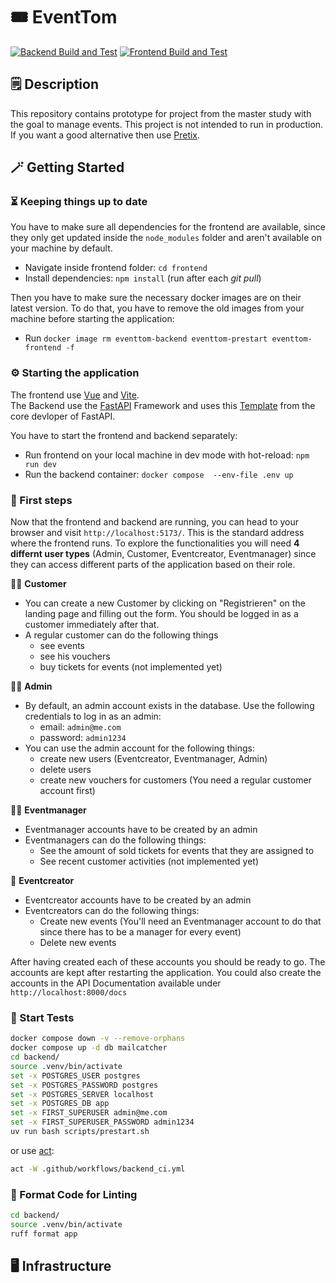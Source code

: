 # 🎟️ EventTom
[![Backend Build and Test](https://github.com/53845714nF/EventTom/actions/workflows/backend_ci.yml/badge.svg)](https://github.com/53845714nF/EventTom/actions/workflows/backend_ci.yml)
[![Frontend Build and Test](https://github.com/53845714nF/EventTom/actions/workflows/frontend_ci.yml/badge.svg)](https://github.com/53845714nF/EventTom/actions/workflows/frontend_ci.yml)

## 🗒️ Description
This repository contains prototype for project from the master study with the goal to manage events.
This project is not intended to run in production. If you want a good alternative then use [Pretix](https://github.com/pretix/pretix).

## 🪄 Getting Started

### ⏳ Keeping things up to date

You have to make sure all dependencies for the frontend are available, since they only get updated inside the `node_modules` folder and aren't available on your machine by default.
- Navigate inside frontend folder: `cd frontend`
- Install dependencies: `npm install` (run after each _git pull_)

Then you have to make sure the necessary docker images are on their latest version. To do that, you have to remove the old images from your machine before starting the application: 
- Run `docker image rm eventtom-backend eventtom-prestart eventtom-frontend -f`

### ⚙️ Starting the application
The frontend use [Vue](https://vuejs.org/) and [Vite](https://vite.dev/).\
The Backend use the [FastAPI](https://fastapi.tiangolo.com/) Framework and uses this [Template](https://github.com/fastapi/full-stack-fastapi-template) from the core devloper of FastAPI.

You have to start the frontend and backend separately:
- Run frontend on your local machine in dev mode with hot-reload: `npm run dev`
- Run the backend container: `docker compose  --env-file .env up`

### 🥾 First steps

Now that the frontend and backend are running, you can head to your browser and visit `http://localhost:5173/`. This is the standard address where the frontend runs. To explore the functionalities you will need **4 differnt user types** (Admin, Customer, Eventcreator, Eventmanager) since they can access different parts of the application based on their role.

👨‍🎤 **Customer**
- You can create a new Customer by clicking on "Registrieren" on the landing page and filling out the form. You should be logged in as a customer immediately after that.
- A regular customer can do the following things
    - see events
    - see his vouchers
    - buy tickets for events (not implemented yet)

👨‍💻 **Admin**
- By default, an admin account exists in the database. Use the following credentials to log in as an admin:
    - email: `admin@me.com` 
    - password: `admin1234` 
- You can use the admin account for the following things:
    - create new users (Eventcreator, Eventmanager, Admin)
    - delete users 
    - create new vouchers for customers (You need a regular customer account first)

👨‍💼 **Eventmanager**
- Eventmanager accounts have to be created by an admin
- Eventmanagers can do the following things:
    - See the amount of sold tickets for events that they are assigned to
    - See recent customer activities (not implemented yet)

🤵 **Eventcreator**
- Eventcreator accounts have to be created by an admin
- Eventcreators can do the following things:
    - Create new events (You'll need an Eventmanager account to do that since there has to be a manager for every event)
    - Delete new events

After having created each of these accounts you should be ready to go. The accounts are kept after restarting the application. You could also create the accounts in the API Documentation available under `http://localhost:8000/docs`


### 💯 Start Tests

```bash
docker compose down -v --remove-orphans
docker compose up -d db mailcatcher
cd backend/ 
source .venv/bin/activate
set -x POSTGRES_USER postgres
set -x POSTGRES_PASSWORD postgres
set -x POSTGRES_SERVER localhost
set -x POSTGRES_DB app 
set -x FIRST_SUPERUSER admin@me.com
set -x FIRST_SUPERUSER_PASSWORD admin1234
uv run bash scripts/prestart.sh
```

or use [act](https://github.com/nektos/act):

```bash
act -W .github/workflows/backend_ci.yml
```

### 🫣 Format Code for Linting
```bash
cd backend/
source .venv/bin/activate
ruff format app
```

## 🖥️ Infrastructure